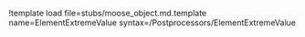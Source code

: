 !template load file=stubs/moose_object.md.template name=ElementExtremeValue syntax=/Postprocessors/ElementExtremeValue